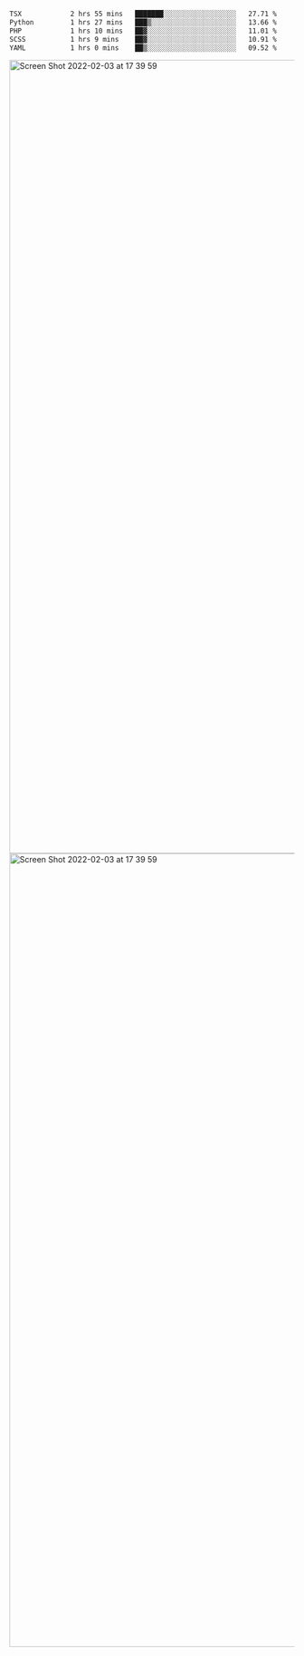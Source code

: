 <!--START_SECTION:waka-->

```txt
TSX            2 hrs 55 mins   ███████░░░░░░░░░░░░░░░░░░   27.71 %
Python         1 hrs 27 mins   ███▒░░░░░░░░░░░░░░░░░░░░░   13.66 %
PHP            1 hrs 10 mins   ██▓░░░░░░░░░░░░░░░░░░░░░░   11.01 %
SCSS           1 hrs 9 mins    ██▓░░░░░░░░░░░░░░░░░░░░░░   10.91 %
YAML           1 hrs 0 mins    ██▒░░░░░░░░░░░░░░░░░░░░░░   09.52 %
```

<!--END_SECTION:waka-->

<img width="1400" alt="Screen Shot 2022-02-03 at 17 39 59" src="https://user-images.githubusercontent.com/45716542/152387304-f2b60485-53a6-4f4b-a818-5cefb1b0c0ae.png">
<img width="1400" alt="Screen Shot 2022-02-03 at 17 39 59" src="https://user-images.githubusercontent.com/45716542/152387273-ea5cdf21-2a45-44da-8bef-00c1763b1d42.png">
